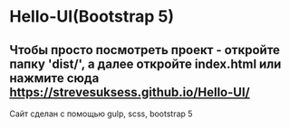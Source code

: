 # Hello-UI(Bootstrap 5)

## Чтобы просто посмотреть проект - откройте папку 'dist/', а далее откройте index.html или нажмите сюда https://strevesuksess.github.io/Hello-UI/

Сайт сделан с помощью gulp, scss, bootstrap 5
